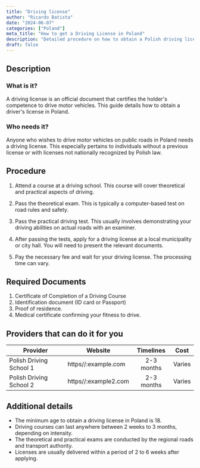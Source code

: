 ```yaml
---
title: "Driving license"
author: "Ricardo Batista"
date: "2024-06-07"
categories: ["Poland"]
meta_title: "How to get a Driving License in Poland"
description: "Detailed procedure on how to obtain a Polish driving license"
draft: false
---
```


## Description
### What is it?

A driving license is an official document that certifies the holder's competence to drive motor vehicles. This guide details how to obtain a driver's license in Poland.

### Who needs it?

Anyone who wishes to drive motor vehicles on public roads in Poland needs a driving license. This especially pertains to individuals without a previous license or with licenses not nationally recognized by Polish law.

## Procedure

1. Attend a course at a driving school. This course will cover theoretical and practical aspects of driving.

2. Pass the theoretical exam. This is typically a computer-based test on road rules and safety. 

3. Pass the practical driving test. This usually involves demonstrating your driving abilities on actual roads with an examiner.

4. After passing the tests, apply for a driving license at a local municipality or city hall. You will need to present the relevant documents.

5. Pay the necessary fee and wait for your driving license. The processing time can vary.

## Required Documents

1. Certificate of Completion of a Driving Course
2. Identification document (ID card or Passport)
3. Proof of residence.
4. Medical certificate confirming your fitness to drive.

## Providers that can do it for you

| Provider        |     Website     |     Timelines    |       Cost      |
| --------------- | --------------- |  :-------------: | :-------------: |
| Polish Driving School 1      |  https//:example.com       |     2-3 months     |        Varies       |
| Polish Driving School 2  |  https//:example2.com  |  2-3 months   |  Varies |

## Additional details

- The minimum age to obtain a driving license in Poland is 18.
- Driving courses can last anywhere between 2 weeks to 3 months, depending on intensity.
- The theoretical and practical exams are conducted by the regional roads and transport authority.
- Licenses are usually delivered within a period of 2 to 6 weeks after applying.